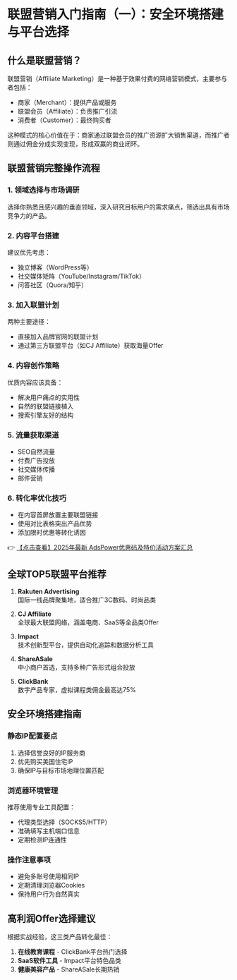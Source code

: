 # 联盟营销入门指南（一）：安全环境搭建与平台选择

## 什么是联盟营销？

联盟营销（Affiliate Marketing）是一种基于效果付费的网络营销模式，主要参与者包括：

- 商家（Merchant）：提供产品或服务
- 联盟会员（Affiliate）：负责推广引流
- 消费者（Customer）：最终购买者

这种模式的核心价值在于：商家通过联盟会员的推广资源扩大销售渠道，而推广者则通过佣金分成实现变现，形成双赢的商业闭环。

## 联盟营销完整操作流程

### 1. 领域选择与市场调研
选择你熟悉且感兴趣的垂直领域，深入研究目标用户的需求痛点，筛选出具有市场竞争力的产品。

### 2. 内容平台搭建
建议优先考虑：
- 独立博客（WordPress等）
- 社交媒体矩阵（YouTube/Instagram/TikTok）
- 问答社区（Quora/知乎）

### 3. 加入联盟计划
两种主要途径：
- 直接加入品牌官网的联盟计划
- 通过第三方联盟平台（如CJ Affiliate）获取海量Offer

### 4. 内容创作策略
优质内容应该具备：
- 解决用户痛点的实用性
- 自然的联盟链接植入
- 搜索引擎友好的结构

### 5. 流量获取渠道
- SEO自然流量
- 付费广告投放
- 社交媒体传播
- 邮件营销

### 6. 转化率优化技巧
- 在内容首屏放置主要联盟链接
- 使用对比表格突出产品优势
- 添加限时优惠等转化诱因

👉 [【点击查看】2025年最新 AdsPower优惠码及特价活动方案汇总](https://bit.ly/adspower_free)

## 全球TOP5联盟平台推荐

1. **Rakuten Advertising**  
   国际一线品牌聚集地，适合推广3C数码、时尚品类

2. **CJ Affiliate**  
   全球最大联盟网络，涵盖电商、SaaS等全品类Offer

3. **Impact**  
   技术创新型平台，提供自动化追踪和数据分析工具

4. **ShareASale**  
   中小商户首选，支持多种广告形式组合投放

5. **ClickBank**  
   数字产品专家，虚拟课程类佣金最高达75%

## 安全环境搭建指南

### 静态IP配置要点
1. 选择信誉良好的IP服务商
2. 优先购买美国住宅IP
3. 确保IP与目标市场地理位置匹配

### 浏览器环境管理
推荐使用专业工具配置：
- 代理类型选择（SOCKS5/HTTP）
- 准确填写主机端口信息
- 定期检测IP连通性

### 操作注意事项
- 避免多账号使用相同IP
- 定期清理浏览器Cookies
- 保持用户行为自然真实

## 高利润Offer选择建议

根据实战经验，这三类产品转化最佳：
1. **在线教育课程** - ClickBank平台热门选择
2. **SaaS软件工具** - Impact平台特色品类
3. **健康美容产品** - ShareASale长期热销